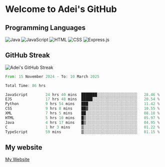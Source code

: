 # Welcome to Adei's GitHub

## Programming Languages
![Java](https://img.shields.io/badge/Java-007396?style=flat-square&logo=java&logoColor=white)
![JavaScript](https://img.shields.io/badge/JavaScript-F7DF1E?style=flat-square&logo=javascript&logoColor=black)
![HTML](https://img.shields.io/badge/HTML-E34F26?style=flat-square&logo=html5&logoColor=white)
![CSS](https://img.shields.io/badge/CSS-1572B6?style=flat-square&logo=css3&logoColor=white)
![Express.js](https://img.shields.io/badge/Express.js-000000?style=flat-square&logo=express&logoColor=white)


## GitHub Streak
![Adei's GitHub Streak](https://github-readme-streak-stats.herokuapp.com/?user=AdeiTamayo&hide_border=true)

<!--START_SECTION:waka-->

```rust
From: 15 November 2024 - To: 10 March 2025

Total Time: 86 hrs

JavaScript        24 hrs 40 mins  ███████░░░░░░░░░░░░░░░░░░   28.46 %
EJS               17 hrs 48 mins  █████░░░░░░░░░░░░░░░░░░░░   20.54 %
Python            9 hrs 54 mins   ███░░░░░░░░░░░░░░░░░░░░░░   11.42 %
CSS               9 hrs 8 mins    ██▓░░░░░░░░░░░░░░░░░░░░░░   10.55 %
XML               7 hrs 5 mins    ██░░░░░░░░░░░░░░░░░░░░░░░   08.18 %
HTML              5 hrs 10 mins   █▒░░░░░░░░░░░░░░░░░░░░░░░   05.97 %
Java              4 hrs 17 mins   █▒░░░░░░░░░░░░░░░░░░░░░░░   04.95 %
C                 1 hr 3 mins     ▒░░░░░░░░░░░░░░░░░░░░░░░░   01.22 %
TypeScript        59 mins         ▒░░░░░░░░░░░░░░░░░░░░░░░░   01.15 %
```

<!--END_SECTION:waka-->

## My website
[My Website](https://adei.eus)


